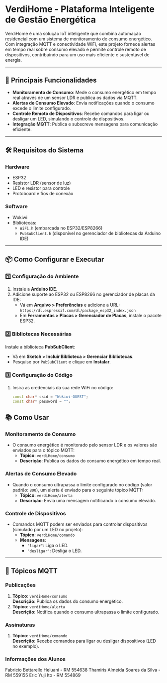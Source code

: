 # VerdiHome - Plataforma Inteligente de Gestão Energética

VerdiHome é uma solução IoT inteligente que combina automação residencial com um sistema de monitoramento de consumo energético. Com integração MQTT e conectividade WiFi, este projeto fornece alertas em tempo real sobre consumo elevado e permite controle remoto de dispositivos, contribuindo para um uso mais eficiente e sustentável de energia.

---

## 🚀 **Principais Funcionalidades**
- **Monitoramento de Consumo**: Mede o consumo energético em tempo real através de um sensor LDR e publica os dados via MQTT.
- **Alertas de Consumo Elevado**: Envia notificações quando o consumo excede o limite configurado.
- **Controle Remoto de Dispositivos**: Recebe comandos para ligar ou desligar um LED, simulando o controle de dispositivos.
- **Integração MQTT**: Publica e subscreve mensagens para comunicação eficiente.

---

## 🛠️ **Requisitos do Sistema**
### Hardware
- ESP32 
- Resistor LDR (sensor de luz)
- LED e resistor para controle
- Protoboard e fios de conexão

### Software
- Wokiwi
- Bibliotecas:
  - `WiFi.h` (embarcada no ESP32/ESP8266)
  - `PubSubClient.h` (disponível no gerenciador de bibliotecas da Arduino IDE)

---

## 📦 **Como Configurar e Executar**
### 1️⃣ **Configuração do Ambiente**
1. Instale a **Arduino IDE**.
2. Adicione suporte ao ESP32 ou ESP8266 no gerenciador de placas da IDE:
   - Vá em **Arquivo > Preferências** e adicione a URL: 
     `https://dl.espressif.com/dl/package_esp32_index.json`
   - Em **Ferramentas > Placas > Gerenciador de Placas**, instale o pacote ESP32.

### 2️⃣ **Bibliotecas Necessárias**
Instale a biblioteca **PubSubClient**:
- Vá em **Sketch > Incluir Biblioteca > Gerenciar Bibliotecas**.
- Pesquise por `PubSubClient` e clique em **Instalar**.

### 3️⃣ **Configuração do Código**
1. Insira as credenciais da sua rede WiFi no código:
   ```cpp
   const char* ssid = "Wokiwi-GUEST";
   const char* password = "";


## 📚 **Como Usar**

### **Monitoramento de Consumo**
- O consumo energético é monitorado pelo sensor LDR e os valores são enviados para o tópico MQTT:
  - **Tópico**: `verdiHome/consumo`
  - **Descrição**: Publica os dados do consumo energético em tempo real.

### **Alertas de Consumo Elevado**
- Quando o consumo ultrapassa o limite configurado no código (valor padrão: `800`), um alerta é enviado para o seguinte tópico MQTT:
  - **Tópico**: `verdiHome/alerta`
  - **Descrição**: Envia uma mensagem notificando o consumo elevado.

### **Controle de Dispositivos**
- Comandos MQTT podem ser enviados para controlar dispositivos (simulado por um LED no projeto):
  - **Tópico**: `verdiHome/comando`
  - **Mensagens**:
    - `"ligar"`: Liga o LED.
    - `"desligar"`: Desliga o LED.

---

## 📡 **Tópicos MQTT**

### **Publicações**
1. **Tópico**: `verdiHome/consumo`  
   **Descrição**: Publica os dados do consumo energético.
2. **Tópico**: `verdiHome/alerta`  
   **Descrição**: Notifica quando o consumo ultrapassa o limite configurado.
### **Assinaturas**
1. **Tópico**: `verdiHome/comando`  
   **Descrição**: Recebe comandos para ligar ou desligar dispositivos (LED no exemplo).


### Informações dos Alunos
Fabricio Bettarello Heluani - RM 554638
Thamiris Almeida Soares da Silva - RM 559155
Eric Yuji Ito - RM 554869
